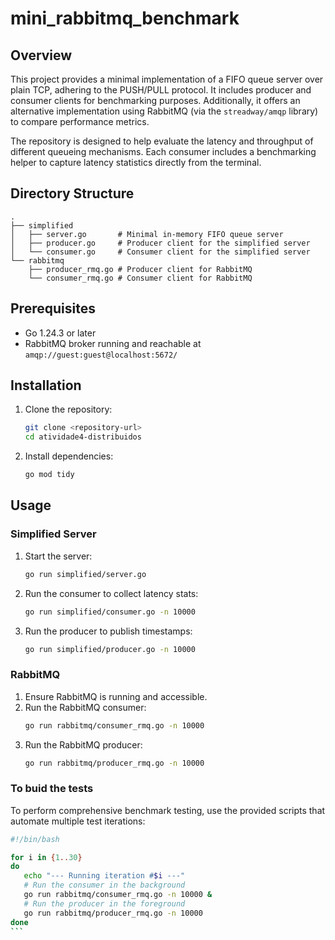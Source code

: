 # mini_rabbitmq_benchmark

## Overview
This project provides a minimal implementation of a FIFO queue server over plain TCP, adhering to the PUSH/PULL protocol. It includes producer and consumer clients for benchmarking purposes. Additionally, it offers an alternative implementation using RabbitMQ (via the `streadway/amqp` library) to compare performance metrics.

The repository is designed to help evaluate the latency and throughput of different queueing mechanisms. Each consumer includes a benchmarking helper to capture latency statistics directly from the terminal.

## Directory Structure
```
.
├── simplified
│   ├── server.go       # Minimal in-memory FIFO queue server
│   ├── producer.go     # Producer client for the simplified server
│   └── consumer.go     # Consumer client for the simplified server
└── rabbitmq
    ├── producer_rmq.go # Producer client for RabbitMQ
    └── consumer_rmq.go # Consumer client for RabbitMQ
```

## Prerequisites
- Go 1.24.3 or later
- RabbitMQ broker running and reachable at `amqp://guest:guest@localhost:5672/`

## Installation
1. Clone the repository:
   ```bash
   git clone <repository-url>
   cd atividade4-distribuidos
   ```
2. Install dependencies:
   ```bash
   go mod tidy
   ```

## Usage

### Simplified Server
1. Start the server:
   ```bash
   go run simplified/server.go
   ```
2. Run the consumer to collect latency stats:
   ```bash
   go run simplified/consumer.go -n 10000
   ```
3. Run the producer to publish timestamps:
   ```bash
   go run simplified/producer.go -n 10000
   ```

### RabbitMQ
1. Ensure RabbitMQ is running and accessible.
2. Run the RabbitMQ consumer:
   ```bash
   go run rabbitmq/consumer_rmq.go -n 10000
   ```
3. Run the RabbitMQ producer:
   ```bash
   go run rabbitmq/producer_rmq.go -n 10000
   ```

### To buid the tests
To perform comprehensive benchmark testing, use the provided scripts that automate multiple test iterations:

````bash
#!/bin/bash

for i in {1..30}
do
   echo "--- Running iteration #$i ---"
   # Run the consumer in the background
   go run rabbitmq/consumer_rmq.go -n 10000 &
   # Run the producer in the foreground
   go run rabbitmq/producer_rmq.go -n 10000
done
``` 